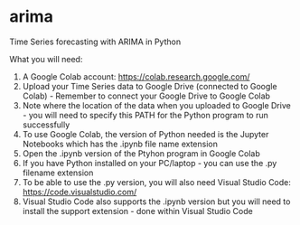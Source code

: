 # arima
Time Series forecasting with ARIMA in Python

What you will need:

1. A Google Colab account: https://colab.research.google.com/
2. Upload your Time Series data to Google Drive (connected to Google Colab) - Remember to connect your Google Drive to Google Colab
3. Note where the location of the data when you uploaded to Google Drive - you will need to specify this PATH for the Python program to run successfully
4. To use Google Colab, the version of Python needed is the Jupyter Notebooks which has the .ipynb file name extension
5. Open the .ipynb version of the Ptyhon program in Google Colab
6. If you have Python installed on your PC/laptop - you can use the .py filename extension
7. To be able to use the .py version, you will also need Visual Studio Code: https://code.visualstudio.com/
8. Visual Studio Code also supports the .ipynb version but you will need to install the support extension - done within Visual Studio Code
